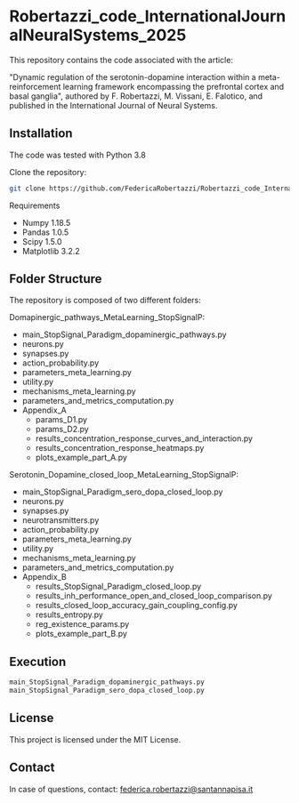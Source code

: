# Robertazzi_code_InternationalJournalNeuralSystems_2025
This repository contains the code associated with the article:

"Dynamic regulation of the serotonin-dopamine interaction within a meta-reinforcement learning framework encompassing the prefrontal cortex and basal ganglia", authored by F. Robertazzi, M. Vissani, E. Falotico, and published in the International Journal of Neural Systems.

## Installation
The code was tested with Python 3.8

Clone the repository:

```bash
git clone https://github.com/FedericaRobertazzi/Robertazzi_code_InternationalJournalNeuralSystems_2025.git
```
Requirements
+ Numpy 1.18.5
+ Pandas 1.0.5
+ Scipy 1.5.0
+ Matplotlib 3.2.2

## Folder Structure

The repository is composed of two different folders: 

Domapinergic_pathways_MetaLearning_StopSignalP: 

+ main_StopSignal_Paradigm_dopaminergic_pathways.py
+ neurons.py
+ synapses.py
+ action_probability.py
+ parameters_meta_learning.py
+ utility.py
+ mechanisms_meta_learning.py
+ parameters_and_metrics_computation.py
+ Appendix_A
  + params_D1.py
  + params_D2.py
  + results_concentration_response_curves_and_interaction.py
  + results_concentration_response_heatmaps.py
  + plots_example_part_A.py

Serotonin_Dopamine_closed_loop_MetaLearning_StopSignalP:

+ main_StopSignal_Paradigm_sero_dopa_closed_loop.py
+ neurons.py
+ synapses.py
+ neurotransmitters.py
+ action_probability.py
+ parameters_meta_learning.py
+ utility.py
+ mechanisms_meta_learning.py
+ parameters_and_metrics_computation.py
+ Appendix_B
  + results_StopSignal_Paradigm_closed_loop.py
  + results_inh_performance_open_and_closed_loop_comparison.py
  + results_closed_loop_accuracy_gain_coupling_config.py
  + results_entropy.py
  + reg_existence_params.py
  + plots_example_part_B.py

## Execution 

```bash
main_StopSignal_Paradigm_dopaminergic_pathways.py
main_StopSignal_Paradigm_sero_dopa_closed_loop.py
```

## License 
This project is licensed under the MIT License.

## Contact
In case of questions, contact: federica.robertazzi@santannapisa.it
